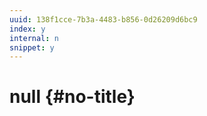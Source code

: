 ```yaml
---
uuid: 138f1cce-7b3a-4483-b856-0d26209d6bc9
index: y
internal: n
snippet: y
---
```


# null {#no-title}

